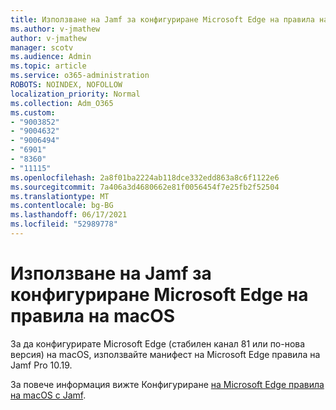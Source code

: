 ```yaml
---
title: Използване на Jamf за конфигуриране Microsoft Edge на правила на macOS
ms.author: v-jmathew
author: v-jmathew
manager: scotv
ms.audience: Admin
ms.topic: article
ms.service: o365-administration
ROBOTS: NOINDEX, NOFOLLOW
localization_priority: Normal
ms.collection: Adm_O365
ms.custom:
- "9003852"
- "9004632"
- "9006494"
- "6901"
- "8360"
- "11115"
ms.openlocfilehash: 2a8f01ba2224ab118dce332edd863a8c6f1122e6
ms.sourcegitcommit: 7a406a3d4680662e81f0056454f7e25fb2f52504
ms.translationtype: MT
ms.contentlocale: bg-BG
ms.lasthandoff: 06/17/2021
ms.locfileid: "52989778"
---
```

# <a name="use-jamf-to-configure-microsoft-edge-policy-settings-on-macos"></a>Използване на Jamf за конфигуриране Microsoft Edge на правила на macOS

За да конфигурирате Microsoft Edge (стабилен канал 81 или по-нова версия) на macOS, използвайте манифест на Microsoft Edge правила на Jamf Pro 10.19.

За повече информация вижте Конфигуриране [на Microsoft Edge правила на macOS с Jamf](https://go.microsoft.com/fwlink/?linkid=2134761).
